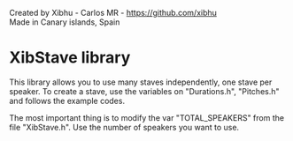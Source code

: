 
Created by Xibhu - Carlos MR - https://github.com/xibhu  
Made in Canary islands, Spain

# XibStave library

This library allows you to use many staves independently, one stave per speaker. To create a stave, use the variables on "Durations.h", "Pitches.h" and follows the example codes.

The most important thing is to modify the var "TOTAL_SPEAKERS" from the file "XibStave.h". Use the number of speakers you want to use.